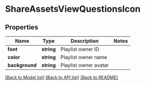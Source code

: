 # ShareAssetsViewQuestionsIcon

## Properties
Name | Type | Description | Notes
------------ | ------------- | ------------- | -------------
**font** | **string** | Playlist owner  ID | 
**color** | **string** | Playlist owner name | 
**background** | **string** | Playlist owner avatar | 

[[Back to Model list]](../README.md#documentation-for-models) [[Back to API list]](../README.md#documentation-for-api-endpoints) [[Back to README]](../README.md)


